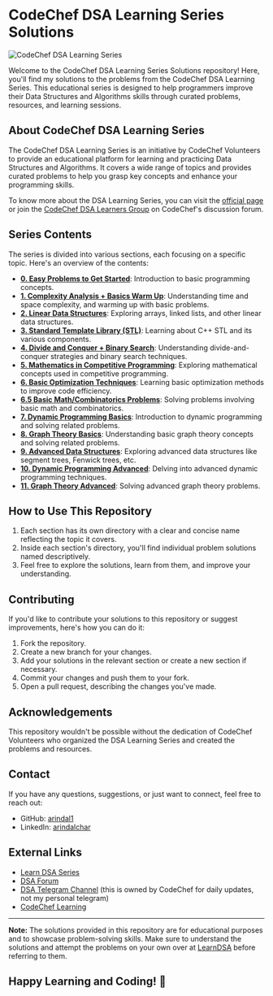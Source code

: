 # CodeChef DSA Learning Series Solutions

![CodeChef DSA Learning Series](https://cdn.codechef.com/download/small-banner/LEARNDSA/1585489724.png)

Welcome to the CodeChef DSA Learning Series Solutions repository! Here, you'll find my solutions to the problems from the CodeChef DSA Learning Series. This educational series is designed to help programmers improve their Data Structures and Algorithms skills through curated problems, resources, and learning sessions.

## About CodeChef DSA Learning Series

The CodeChef DSA Learning Series is an initiative by CodeChef Volunteers to provide an educational platform for learning and practicing Data Structures and Algorithms. It covers a wide range of topics and provides curated problems to help you grasp key concepts and enhance your programming skills.

To know more about the DSA Learning Series, you can visit the [official page](https://www.codechef.com/LEARNDSA) or join the [CodeChef DSA Learners Group](https://discuss.codechef.com/g/CodeChef-DSA-Learners-Group) on CodeChef's discussion forum.

## Series Contents

The series is divided into various sections, each focusing on a specific topic. Here's an overview of the contents:

- **[0. Easy Problems to Get Started](https://github.com/arindal1/CodeChef-LearnDSA/tree/main/0.%20Easy%20Starters)**: Introduction to basic programming concepts.
- **[1. Complexity Analysis + Basics Warm Up](https://github.com/arindal1/CodeChef-LearnDSA/tree/main/1.%20Basic%20WarmUp)**: Understanding time and space complexity, and warming up with basic problems.
- **[2. Linear Data Structures](https://github.com/arindal1/CodeChef-LearnDSA/tree/main/2.%20Linear%20Data%20Structures)**: Exploring arrays, linked lists, and other linear data structures.
- **[3. Standard Template Library (STL)](https://github.com/arindal1/CodeChef-LearnDSA/tree/main/3.%20STLs)**: Learning about C++ STL and its various components.
- **[4. Divide and Conquer + Binary Search](https://github.com/arindal1/CodeChef-LearnDSA/tree/main/4.%20Divide%20and%20Conquer%20%26%20Binary%20Search)**: Understanding divide-and-conquer strategies and binary search techniques.
- **[5. Mathematics in Competitive Programming](https://github.com/arindal1/CodeChef-LearnDSA/tree/main/5.%20Maths%20in%20CP%20I)**: Exploring mathematical concepts used in competitive programming.
- **[6. Basic Optimization Techniques]()**: Learning basic optimization methods to improve code efficiency.
- **[6.5 Basic Math/Combinatorics Problems]()**: Solving problems involving basic math and combinatorics.
- **[7. Dynamic Programming Basics]()**: Introduction to dynamic programming and solving related problems.
- **[8. Graph Theory Basics]()**: Understanding basic graph theory concepts and solving related problems.
- **[9. Advanced Data Structures]()**: Exploring advanced data structures like segment trees, Fenwick trees, etc.
- **[10. Dynamic Programming Advanced]()**: Delving into advanced dynamic programming techniques.
- **[11. Graph Theory Advanced]()**: Solving advanced graph theory problems.

## How to Use This Repository

1. Each section has its own directory with a clear and concise name reflecting the topic it covers.
2. Inside each section's directory, you'll find individual problem solutions named descriptively.
3. Feel free to explore the solutions, learn from them, and improve your understanding.

## Contributing

If you'd like to contribute your solutions to this repository or suggest improvements, here's how you can do it:

1. Fork the repository.
2. Create a new branch for your changes.
3. Add your solutions in the relevant section or create a new section if necessary.
4. Commit your changes and push them to your fork.
5. Open a pull request, describing the changes you've made.

## Acknowledgements

This repository wouldn't be possible without the dedication of CodeChef Volunteers who organized the DSA Learning Series and created the problems and resources.

## Contact

If you have any questions, suggestions, or just want to connect, feel free to reach out:

- GitHub: [arindal1](https://github.com/arindal1)
- LinkedIn: [arindalchar](https://www.linkedin.com/in/arindalchar/)

## External Links

- [Learn DSA Series](https://www.codechef.com/LEARNDSA)
- [DSA Forum](https://discuss.codechef.com/c/CodeChef-DSA-learners/dsa-learning-session/69)
- [DSA Telegram Channel](https://t.me/cclearndsa) (this is owned by CodeChef for daily updates, not my personal telegram)
- [CodeChef Learning](https://www.codechef.com/learn)

---

**Note:** The solutions provided in this repository are for educational purposes and to showcase problem-solving skills. Make sure to understand the solutions and attempt the problems on your own over at [LearnDSA](https://www.codechef.com/LEARNDSA)  before referring to them.

## Happy Learning and Coding! 🚀
